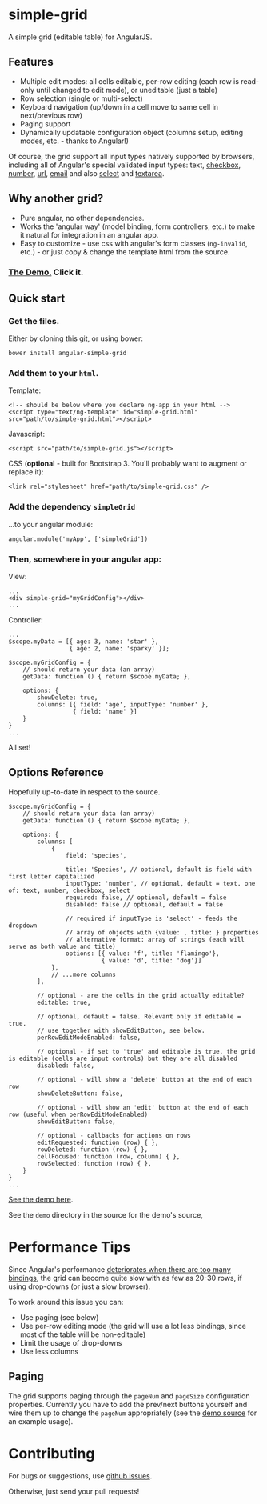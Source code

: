 # simple-grid


A simple grid (editable table) for AngularJS.

## Features

* Multiple edit modes: all cells editable, per-row editing (each row is read-only until changed to edit mode), or uneditable (just a table)
* Row selection (single or multi-select)
* Keyboard navigation (up/down in a cell move to same cell in next/previous row)
* Paging support
* Dynamically updatable configuration object (columns setup, editing modes, etc. - thanks to Angular!)

Of course, the grid support all input types natively supported by browsers, including all of Angular's special validated input types: text, [checkbox](http://docs.angularjs.org/api/ng.directive:input.checkbox), [number](http://docs.angularjs.org/api/ng.directive:input.number), [url](http://docs.angularjs.org/api/ng.directive:input.url), [email](http://docs.angularjs.org/api/ng.directive:input.email) and also [select](http://docs.angularjs.org/api/ng.directive:select) and [textarea](http://docs.angularjs.org/api/ng.directive:textarea).


## Why another grid?

* Pure angular, no other dependencies.
* Works the 'angular way' (model binding, form controllers, etc.) to make it natural for integration in an angular app.
* Easy to customize - use css with angular's form classes (`ng-invalid`, etc.) - or just copy & change the template html from the source.


### [The Demo.](http://bdb-opensource.github.io/simple-grid/demo/index.html) Click it.


## Quick start

### Get the files. 

Either by cloning this git, or using bower:

    bower install angular-simple-grid

### Add them to your `html`.

Template:

    <!-- should be below where you declare ng-app in your html -->
    <script type="text/ng-template" id="simple-grid.html" src="path/to/simple-grid.html"></script>
    
Javascript:

    <script src="path/to/simple-grid.js"></script>

CSS (**optional** - built for Bootstrap 3. You'll probably want to augment or replace it):

    <link rel="stylesheet" href="path/to/simple-grid.css" />

### Add the dependency `simpleGrid`

...to your angular module:

    angular.module('myApp', ['simpleGrid'])


### Then, somewhere in your angular app:

View:

    ...
    <div simple-grid="myGridConfig"></div>
    ...
    
Controller:

    ...
    $scope.myData = [{ age: 3, name: 'star' }, 
                     { age: 2, name: 'sparky' }];
                     
    $scope.myGridConfig = {
        // should return your data (an array)        
        getData: function () { return $scope.myData; }, 
               
        options: { 
            showDelete: true,
            columns: [{ field: 'age', inputType: 'number' }, 
                      { field: 'name' }]
        }
    }
    ...

All set!

## Options Reference

Hopefully up-to-date in respect to the source.


    $scope.myGridConfig = {
        // should return your data (an array)        
        getData: function () { return $scope.myData; }, 

        options: {
            columns: [
                {
                    field: 'species',
                    
                    title: 'Species', // optional, default is field with first letter capitalized
                    inputType: 'number', // optional, default = text. one of: text, number, checkbox, select
                    required: false, // optional, default = false
                    disabled: false // optional, default = false
                    
                    // required if inputType is 'select' - feeds the dropdown
                    // array of objects with {value: , title: } properties
                    // alternative format: array of strings (each will serve as both value and title)
                    options: [{ value: 'f', title: 'flamingo'}, 
                              { value: 'd', title: 'dog'}]
                },
                // ...more columns
            ],
            
            // optional - are the cells in the grid actually editable?
            editable: true,

            // optional, default = false. Relevant only if editable = true.
            // use together with showEditButton, see below.
            perRowEditModeEnabled: false, 

            // optional - if set to 'true' and editable is true, the grid is editable (cells are input controls) but they are all disabled
            disabled: false,
            
            // optional - will show a 'delete' button at the end of each row
            showDeleteButton: false,
            
            // optional - will show an 'edit' button at the end of each row (useful when perRowEditModeEnabled)
            showEditButton: false,
            
            // optional - callbacks for actions on rows
            editRequested: function (row) { },
            rowDeleted: function (row) { },
            cellFocused: function (row, column) { },
            rowSelected: function (row) { },
        }
    }
    ...


[See the demo here](http://bdb-opensource.github.io/simple-grid/demo/index.html).

See the `demo` directory in the source for the demo's source, 

# Performance Tips

Since Angular's performance [deteriorates when there are too many bindings](http://stackoverflow.com/a/18381836/562906), the grid can become quite slow with as few as 20-30 rows, if using drop-downs (or just a slow browser). 

To work around this issue you can:

* Use paging (see below)
* Use per-row editing mode (the grid will use a lot less bindings, since most of the table will be non-editable)
* Limit the usage of drop-downs
* Use less columns

## Paging

The grid supports paging through the `pageNum` and `pageSize` configuration properties. Currently you have to add the prev/next buttons yourself and wire them up to change the `pageNum` appropriately (see the [demo source](https://github.com/bdb-opensource/simple-grid/tree/master/demo) for an example usage). 

# Contributing

For bugs or suggestions, use [github issues](https://github.com/bdb-opensource/simple-grid/issues).

Otherwise, just send your pull requests!


